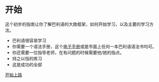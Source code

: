 # 开始

这个初步的指南让你了解巴利语的大致框架，如何开始学习，以及主要的学习方法。

* 巴利语很容易学习
* 你需要一个语法手册，这个[电子手册](../readme.md)或是市面上任何一本巴利语语法书均可。
* 你还需要一位指导老师，在有问题的时候需要他/她的指点。
* 持之以恒的练习
* 这是成功的全部

[开始上路](sentence.md)